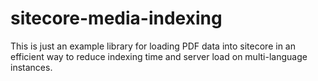 # sitecore-media-indexing

This is just an example library for loading PDF data into sitecore in an
efficient way to reduce indexing time and server load on multi-language
instances.
